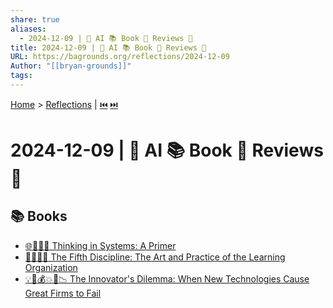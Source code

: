 ```yaml
---
share: true
aliases:
  - 2024-12-09 | 🤖 AI 📚 Book 📝 Reviews 🤔
title: 2024-12-09 | 🤖 AI 📚 Book 📝 Reviews 🤔
URL: https://bagrounds.org/reflections/2024-12-09
Author: "[[bryan-grounds]]"
tags: 
---
```

[Home](../index.md) > [Reflections](./index.md) | [⏮️](./2024-12-08.md) [⏭️](./2024-12-10.md)  
# 2024-12-09 | 🤖 AI 📚 Book 📝 Reviews 🤔  
## 📚 Books  
- [🌐🔗🧠📖 Thinking in Systems: A Primer](../books/thinking-in-systems.md)  
- [🎨🔄🧠🏢 The Fifth Discipline: The Art and Practice of the Learning Organization](../books/the-fifth-discipline.md)  
- [💡🤖💰💥🏢📉 The Innovator's Dilemma: When New Technologies Cause Great Firms to Fail](../books/the-innovators-dilemma.md)